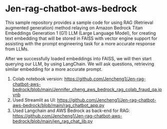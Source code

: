 # Jen-rag-chatbot-aws-bedrock
This sample repository provides a sample code for using RAG (Retrieval augmented generation) method relaying on Amazon Bedrock Titan Embeddings Generation 1 (G1) LLM (Large Language Model), for creating text embedding that will be stored in FAISS with vector engine support for assisting with the prompt engineering task for a more accurate response from LLMs.

After we successfully loaded embeddings into FAISS, we will then start querying our LLM, by using LangChain. We will ask questions, retrieving similar embedding for a more accurate prompt.

1. Colab notebook version: https://github.com/Jencheng1/Jen-rag-chatbot-aws-bedrock/blob/main/Jennifer_cheng_aws_bedrock_rag_colab_fraud_qa.ipynb
2. Used Streamlit as UI: https://github.com/Jencheng1/Jen-rag-chatbot-aws-bedrock/blob/main/rag_chatbot_app.py
3. Used Langchain and AWS Bedrock as back-end for RAG: https://github.com/Jencheng1/Jen-rag-chatbot-aws-bedrock/blob/main/jen_rag_chat_lib.py
   

